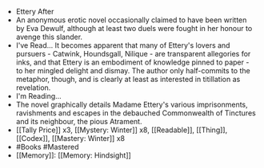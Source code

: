 - Ettery After
- An anonymous erotic novel occasionally claimed to have been written by Eva Dewulf, although at least two duels were fought in her honour to avenge this slander.
- I've Read...
  It becomes apparent that many of Ettery's lovers and pursuers - Catwink, Houndsgall, Nilique - are transparent allegories for inks, and that Ettery is an embodiment of knowledge pinned to paper - to her mingled delight and dismay. The author only half-commits to the metaphor, though, and is clearly at least as interested in titillation as revelation.
- I'm Reading...
- The novel graphically details Madame Ettery's various imprisonments, ravishments and escapes in the debauched Commonwealth of Tinctures and its neighbour, the pious Atrament.
- [[Tally Price]] x3, [[Mystery: Winter]] x8, [[Readable]], [[Thing]], [[Codex]], [[Mastery: Winter]] x8
- #Books #Mastered
- [[Memory]]: [[Memory: Hindsight]]